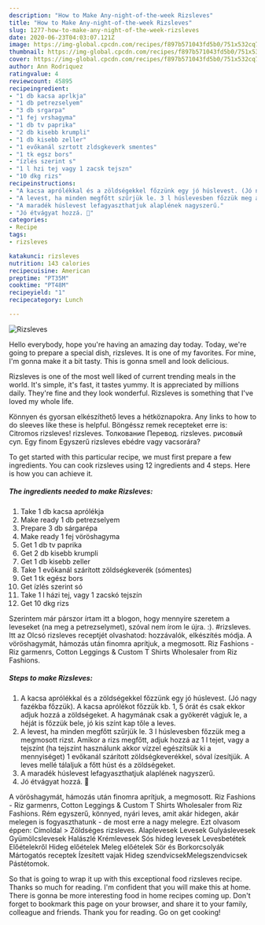 ```yaml
---
description: "How to Make Any-night-of-the-week Rizsleves"
title: "How to Make Any-night-of-the-week Rizsleves"
slug: 1277-how-to-make-any-night-of-the-week-rizsleves
date: 2020-06-23T04:03:07.121Z
image: https://img-global.cpcdn.com/recipes/f897b571043fd5b0/751x532cq70/rizsleves-recept-foto.jpg
thumbnail: https://img-global.cpcdn.com/recipes/f897b571043fd5b0/751x532cq70/rizsleves-recept-foto.jpg
cover: https://img-global.cpcdn.com/recipes/f897b571043fd5b0/751x532cq70/rizsleves-recept-foto.jpg
author: Ann Rodriquez
ratingvalue: 4
reviewcount: 45895
recipeingredient:
- "1 db kacsa aprlkja"
- "1 db petrezselyem"
- "3 db srgarpa"
- "1 fej vrshagyma"
- "1 db tv paprika"
- "2 db kisebb krumpli"
- "1 db kisebb zeller"
- "1 evőkanál szrtott zldsgkeverk smentes"
- "1 tk egsz bors"
- "ízlés szerint s"
- "1 l hzi tej vagy 1 zacsk tejszn"
- "10 dkg rizs"
recipeinstructions:
- "A kacsa aprólékkal és a zöldségekkel főzzünk egy jó húslevest. (Jó nagy fazékba főzzük). A kacsa aprólékot főzzük kb. 1, 5 órát és csak ekkor adjuk hozzá a zöldségeket. A hagymának csak a gyökerét vágjuk le, a héját is főzzük bele, jó kis színt kap tőle a leves."
- "A levest, ha minden megfőtt szűrjük le. 3 l húslevesben főzzük meg a megmosott rizst. Amikor a rizs megfőtt, adjuk hozzá az 1 l tejet, vagy a tejszínt (ha tejszínt használunk akkor vízzel egészítsük ki a mennyiséget) 1 evőkanál szárított zöldségkeverékkel, sóval ízesítjük. A leves mellé tálaljuk a főtt húst és a zöldségeket."
- "A maradék húslevest lefagyaszthatjuk alaplének nagyszerű."
- "Jó étvágyat hozzá. 🥰"
categories:
- Recipe
tags:
- rizsleves

katakunci: rizsleves 
nutrition: 143 calories
recipecuisine: American
preptime: "PT35M"
cooktime: "PT48M"
recipeyield: "1"
recipecategory: Lunch

---
```



![Rizsleves](https://img-global.cpcdn.com/recipes/f897b571043fd5b0/751x532cq70/rizsleves-recept-foto.jpg)

Hello everybody, hope you're having an amazing day today. Today, we're going to prepare a special dish, rizsleves. It is one of my favorites. For mine, I'm gonna make it a bit tasty. This is gonna smell and look delicious.

Rizsleves is one of the most well liked of current trending meals in the world. It's simple, it's fast, it tastes yummy. It is appreciated by millions daily. They're fine and they look wonderful. Rizsleves is something that I've loved my whole life.

Könnyen és gyorsan elkészíthető leves a hétköznapokra. Any links to how to do sleeves like these is helpful. Böngéssz remek recepteket erre is: Citromos rizsleves! rizsleves. Толкование Перевод. rizsleves. рисовый суп. Egy finom Egyszerű rizsleves ebédre vagy vacsorára?


To get started with this particular recipe, we must first prepare a few ingredients. You can cook rizsleves using 12 ingredients and 4 steps. Here is how you can achieve it.

<!--inarticleads1-->

##### The ingredients needed to make Rizsleves:

1. Take 1 db kacsa aprólékja
1. Make ready 1 db petrezselyem
1. Prepare 3 db sárgarépa
1. Make ready 1 fej vöröshagyma
1. Get 1 db tv paprika
1. Get 2 db kisebb krumpli
1. Get 1 db kisebb zeller
1. Take 1 evőkanál szárított zöldségkeverék (sómentes)
1. Get 1 tk egész bors
1. Get ízlés szerint só
1. Take 1 l házi tej, vagy 1 zacskó tejszín
1. Get 10 dkg rizs


Szerintem már párszor írtam itt a blogon, hogy mennyire szeretem a leveseket (na meg a petrezselymet), szóval nem írom le újra. :). #rizsleves. Itt az Olcsó rizsleves receptjét olvashatod: hozzávalók, elkészítés módja. A vöröshagymát, hámozás után finomra aprítjuk, a megmosott. Riz Fashions - Riz garmenrs, Cotton Leggings &amp; Custom T Shirts Wholesaler from Riz Fashions. 

<!--inarticleads2-->

##### Steps to make Rizsleves:

1. A kacsa aprólékkal és a zöldségekkel főzzünk egy jó húslevest. (Jó nagy fazékba főzzük). A kacsa aprólékot főzzük kb. 1, 5 órát és csak ekkor adjuk hozzá a zöldségeket. A hagymának csak a gyökerét vágjuk le, a héját is főzzük bele, jó kis színt kap tőle a leves.
1. A levest, ha minden megfőtt szűrjük le. 3 l húslevesben főzzük meg a megmosott rizst. Amikor a rizs megfőtt, adjuk hozzá az 1 l tejet, vagy a tejszínt (ha tejszínt használunk akkor vízzel egészítsük ki a mennyiséget) 1 evőkanál szárított zöldségkeverékkel, sóval ízesítjük. A leves mellé tálaljuk a főtt húst és a zöldségeket.
1. A maradék húslevest lefagyaszthatjuk alaplének nagyszerű.
1. Jó étvágyat hozzá. 🥰


A vöröshagymát, hámozás után finomra aprítjuk, a megmosott. Riz Fashions - Riz garmenrs, Cotton Leggings &amp; Custom T Shirts Wholesaler from Riz Fashions. Rém egyszerű, könnyed, nyári leves, amit akár hidegen, akár melegen is fogyaszthatunk - de most erre a nagy melegre. Ezt olvasom éppen: Címoldal &gt; Zöldséges rizsleves. Alaplevesek Levesek Gulyáslevesek Gyümölcslevesek Halászlé Krémlevesek Sós hideg levesek Levesbetétek Előételekről Hideg előételek Meleg előételek Sör és Borkorcsolyák Mártogatós receptek Ízesített vajak Hideg szendvicsekMelegszendvicsek Pástétomok. 

So that is going to wrap it up with this exceptional food rizsleves recipe. Thanks so much for reading. I'm confident that you will make this at home. There is gonna be more interesting food in home recipes coming up. Don't forget to bookmark this page on your browser, and share it to your family, colleague and friends. Thank you for reading. Go on get cooking!
